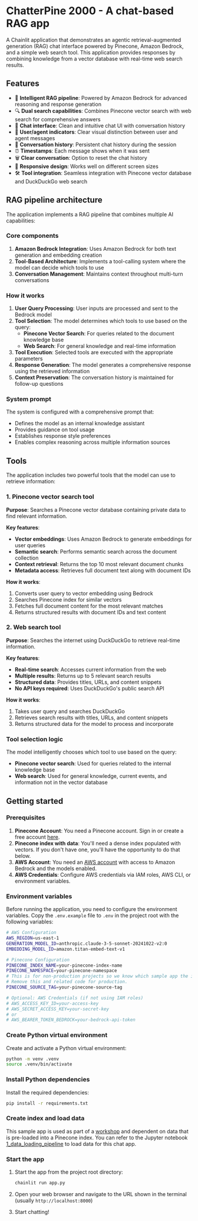 # ChatterPine 2000 - A chat-based RAG app

A Chainlit application that demonstrates an agentic retrieval-augmented generation (RAG) chat interface powered by Pinecone, Amazon Bedrock, and a simple web search tool. This application provides responses by combining knowledge from a vector database with real-time web search results.

## Features

- 🤖 **Intelligent RAG pipeline**: Powered by Amazon Bedrock for advanced reasoning and response generation
- 🔍 **Dual search capabilities**: Combines Pinecone vector search with web search for comprehensive answers
- 💬 **Chat interface**: Clean and intuitive chat UI with conversation history
- 👤 **User/agent indicators**: Clear visual distinction between user and agent messages
- 📝 **Conversation history**: Persistent chat history during the session
- ⏰ **Timestamps**: Each message shows when it was sent
- 🗑️ **Clear conversation**: Option to reset the chat history
- 📱 **Responsive design**: Works well on different screen sizes
- 🛠️ **Tool integration**: Seamless integration with Pinecone vector database and DuckDuckGo web search

## RAG pipeline architecture

The application implements a RAG pipeline that combines multiple AI capabilities:

### Core components

1. **Amazon Bedrock Integration**: Uses Amazon Bedrock for both text generation and embedding creation
2. **Tool-Based Architecture**: Implements a tool-calling system where the model can decide which tools to use
3. **Conversation Management**: Maintains context throughout multi-turn conversations

### How it works

1. **User Query Processing**: User inputs are processed and sent to the Bedrock model
2. **Tool Selection**: The model determines which tools to use based on the query:
   - **Pinecone Vector Search**: For queries related to the document knowledge base
   - **Web Search**: For general knowledge and real-time information
3. **Tool Execution**: Selected tools are executed with the appropriate parameters
4. **Response Generation**: The model generates a comprehensive response using the retrieved information
5. **Context Preservation**: The conversation history is maintained for follow-up questions

### System prompt

The system is configured with a comprehensive prompt that:
- Defines the model as an internal knowledge assistant
- Provides guidance on tool usage
- Establishes response style preferences
- Enables complex reasoning across multiple information sources

## Tools

The application includes two powerful tools that the model can use to retrieve information:

### 1. Pinecone vector search tool

**Purpose**: Searches a Pinecone vector database containing private data to find relevant information.

**Key features**:
- **Vector embeddings**: Uses Amazon Bedrock to generate embeddings for user queries
- **Semantic search**: Performs semantic search across the document collection
- **Context retrieval**: Returns the top 10 most relevant document chunks
- **Metadata access**: Retrieves full document text along with document IDs

**How it works**:
1. Converts user query to vector embedding using Bedrock
2. Searches Pinecone index for similar vectors
3. Fetches full document content for the most relevant matches
4. Returns structured results with document IDs and text content

### 2. Web search tool

**Purpose**: Searches the internet using DuckDuckGo to retrieve real-time information.

**Key features**:
- **Real-time search**: Accesses current information from the web
- **Multiple results**: Returns up to 5 relevant search results
- **Structured data**: Provides titles, URLs, and content snippets
- **No API keys required**: Uses DuckDuckGo's public search API

**How it works**:
1. Takes user query and searches DuckDuckGo
2. Retrieves search results with titles, URLs, and content snippets
3. Returns structured data for the model to process and incorporate

### Tool selection logic

The model intelligently chooses which tool to use based on the query:
- **Pinecone vector search**: Used for queries related to the internal knowledge base
- **Web search**: Used for general knowledge, current events, and information not in the vector database

## Getting started

### Prerequisites

1. **Pinecone Account**: You need a Pinecone account. Sign in or create a free account [here](https://app.pinecone.io.).
2. **Pinecone index with data**: You'll need a dense index populated with vectors. If you don't have one, you'll have the opportunity to do that below.
1. **AWS Account**: You need an [AWS account](https://aws.amazon.com/premiumsupport/knowledge-center/create-and-activate-aws-account/) with access to Amazon Bedrock and the models enabled.
3. **AWS Credentials**: Configure AWS credentials via IAM roles, AWS CLI, or environment variables.

### Environment variables

Before running the application, you need to configure the environment variables. Copy the `.env.example` file to `.env` in the project root with the following variables:

```bash
# AWS Configuration
AWS_REGION=us-east-1
GENERATION_MODEL_ID=anthropic.claude-3-5-sonnet-20241022-v2:0
EMBEDDING_MODEL_ID=amazon.titan-embed-text-v1

# Pinecone Configuration
PINECONE_INDEX_NAME=your-pinecone-index-name
PINECONE_NAMESPACE=your-pinecone-namespace
# This is for non-production projects so we know which sample app the index came from.
# Remove this and related code for production.
PINECONE_SOURCE_TAG=your-pinecone-source-tag

# Optional: AWS Credentials (if not using IAM roles)
# AWS_ACCESS_KEY_ID=your-access-key
# AWS_SECRET_ACCESS_KEY=your-secret-key
# or
# AWS_BEARER_TOKEN_BEDROCK=your-bedrock-api-token
```

### Create Python virtual environment

Create and activate a Python virtual environment:

   ```bash
   python -m venv .venv
   source .venv/bin/activate
   ```

### Install Python dependencies

Install the required dependencies:
   ```bash
   pip install -r requirements.txt
   ```

### Create index and load data

This sample app is used as part of a [workshop](../workshop/README.md) and dependent on data that is pre-loaded into a Pinecone index. You can refer to the Jupyter notebook [1_data_loading_pipeline](../notebooks/1_data_loading_pipeline.ipynb) to load data for this chat app.

### Start the app

1. Start the app from the project root directory:
   ```bash
   chainlit run app.py
   ```

2. Open your web browser and navigate to the URL shown in the terminal (usually `http://localhost:8000`)

3. Start chatting!
